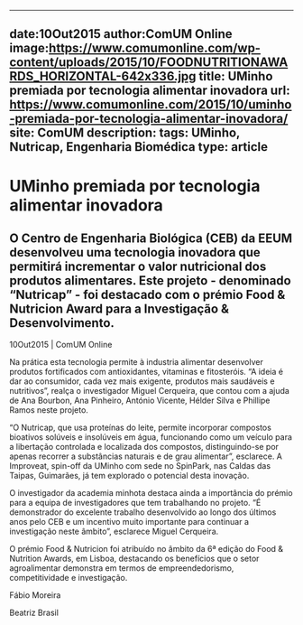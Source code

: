 
---
date:10Out2015
author:ComUM Online
image:https://www.comumonline.com/wp-content/uploads/2015/10/FOODNUTRITIONAWARDS_HORIZONTAL-642x336.jpg
title: UMinho premiada por tecnologia alimentar inovadora
url: https://www.comumonline.com/2015/10/uminho-premiada-por-tecnologia-alimentar-inovadora/
site: ComUM
description: 
tags: UMinho, Nutricap, Engenharia Biomédica
type: article
---


# UMinho premiada por tecnologia alimentar inovadora

## O Centro de Engenharia Biológica (CEB) da EEUM desenvolveu uma tecnologia inovadora que permitirá incrementar o valor nutricional dos produtos alimentares. Este projeto - denominado “Nutricap” - foi destacado com o prémio Food & Nutricion Award para a Investigação & Desenvolvimento.

10Out2015 | ComUM Online

Na prática esta tecnologia permite à industria alimentar desenvolver produtos fortificados com antioxidantes, vitaminas e fitosteróis. “A ideia é dar ao consumidor, cada vez mais exigente, produtos mais saudáveis e nutritivos”, realça o investigador Miguel Cerqueira, que contou com a ajuda de Ana Bourbon, Ana Pinheiro, António Vicente, Hélder Silva e Phillipe Ramos neste projeto.

“O Nutricap, que usa proteínas do leite, permite incorporar compostos bioativos solúveis e insolúveis em água, funcionando como um veículo para a libertação controlada e localizada dos compostos, distinguindo-se por apenas recorrer a substâncias naturais e de grau alimentar”, esclarece. A Improveat, spin-off da UMinho com sede no SpinPark, nas Caldas das Taipas, Guimarães, já tem explorado o potencial desta inovação.

O investigador da academia minhota destaca ainda a importância do prémio para a equipa de investigadores que tem trabalhando no projeto. “É demonstrador do excelente trabalho desenvolvido ao longo dos últimos anos pelo CEB e um incentivo muito importante para continuar a investigação neste âmbito”, esclarece Miguel Cerqueira.

O prémio Food & Nutricion foi atribuído no âmbito da 6ª edição do Food & Nutrition Awards, em Lisboa, destacando os benefícios que o setor agroalimentar demonstra em termos de empreendedorismo, competitividade e investigação.

Fábio Moreira

Beatriz Brasil

